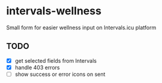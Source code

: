 # intervals-wellness

Small form for easier wellness input on Intervals.icu platform

## TODO

* [x] get selected fields from Intervals
* [x] handle 403 errors
* [ ] show success or error icons on sent
